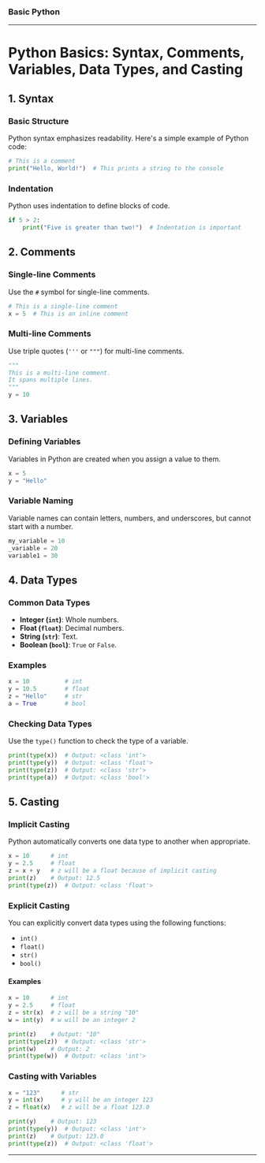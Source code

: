### Basic Python

---

# Python Basics: Syntax, Comments, Variables, Data Types, and Casting

## 1. Syntax

### Basic Structure

Python syntax emphasizes readability. Here's a simple example of Python code:

```python
# This is a comment
print("Hello, World!")  # This prints a string to the console
```

### Indentation

Python uses indentation to define blocks of code.

```python
if 5 > 2:
    print("Five is greater than two!")  # Indentation is important
```

## 2. Comments

### Single-line Comments

Use the `#` symbol for single-line comments.

```python
# This is a single-line comment
x = 5  # This is an inline comment
```

### Multi-line Comments

Use triple quotes (`'''` or `"""`) for multi-line comments.

```python
"""
This is a multi-line comment.
It spans multiple lines.
"""
y = 10
```

## 3. Variables

### Defining Variables

Variables in Python are created when you assign a value to them.

```python
x = 5
y = "Hello"
```

### Variable Naming

Variable names can contain letters, numbers, and underscores, but cannot start with a number.

```python
my_variable = 10
_variable = 20
variable1 = 30
```

## 4. Data Types

### Common Data Types

- **Integer (`int`)**: Whole numbers.
- **Float (`float`)**: Decimal numbers.
- **String (`str`)**: Text.
- **Boolean (`bool`)**: `True` or `False`.

### Examples

```python
x = 10          # int
y = 10.5        # float
z = "Hello"     # str
a = True        # bool
```

### Checking Data Types

Use the `type()` function to check the type of a variable.

```python
print(type(x))  # Output: <class 'int'>
print(type(y))  # Output: <class 'float'>
print(type(z))  # Output: <class 'str'>
print(type(a))  # Output: <class 'bool'>
```

## 5. Casting

### Implicit Casting

Python automatically converts one data type to another when appropriate.

```python
x = 10      # int
y = 2.5     # float
z = x + y   # z will be a float because of implicit casting
print(z)    # Output: 12.5
print(type(z))  # Output: <class 'float'>
```

### Explicit Casting

You can explicitly convert data types using the following functions:

- `int()`
- `float()`
- `str()`
- `bool()`

#### Examples

```python
x = 10      # int
y = 2.5     # float
z = str(x)  # z will be a string "10"
w = int(y)  # w will be an integer 2

print(z)    # Output: "10"
print(type(z))  # Output: <class 'str'>
print(w)    # Output: 2
print(type(w))  # Output: <class 'int'>
```

### Casting with Variables

```python
x = "123"      # str
y = int(x)     # y will be an integer 123
z = float(x)   # z will be a float 123.0

print(y)    # Output: 123
print(type(y))  # Output: <class 'int'>
print(z)    # Output: 123.0
print(type(z))  # Output: <class 'float'>
```

---
